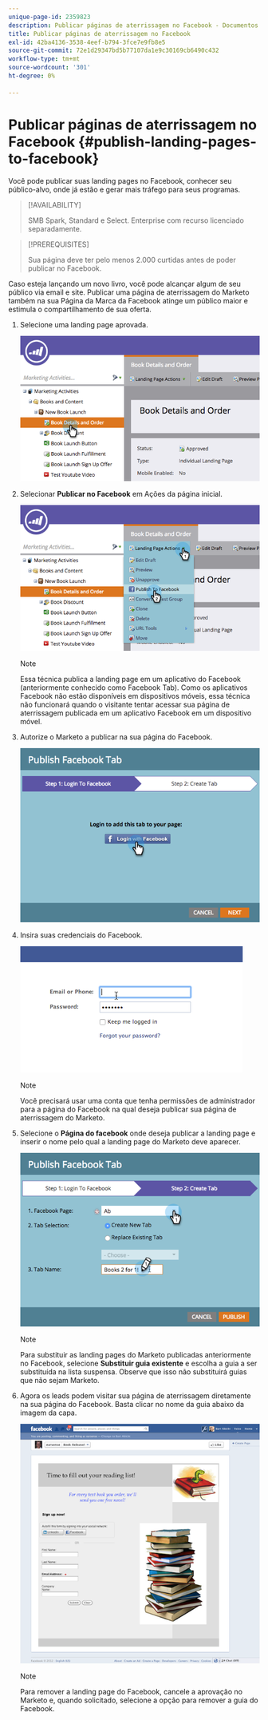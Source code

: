 ```yaml
---
unique-page-id: 2359823
description: Publicar páginas de aterrissagem no Facebook - Documentos do Marketo - Documentação do produto
title: Publicar páginas de aterrissagem no Facebook
exl-id: 42ba4136-3538-4eef-b794-3fce7e9fb8e5
source-git-commit: 72e1d29347bd5b77107da1e9c30169cb6490c432
workflow-type: tm+mt
source-wordcount: '301'
ht-degree: 0%

---
```


# Publicar páginas de aterrissagem no Facebook {#publish-landing-pages-to-facebook}

Você pode publicar suas landing pages no Facebook, conhecer seu público-alvo, onde já estão e gerar mais tráfego para seus programas.

>[!AVAILABILITY]
>
>SMB Spark, Standard e Select. Enterprise com recurso licenciado separadamente.

>[!PREREQUISITES]
>
>Sua página deve ter pelo menos 2.000 curtidas antes de poder publicar no Facebook.

Caso esteja lançando um novo livro, você pode alcançar algum de seu público via email e site. Publicar uma página de aterrissagem do Marketo também na sua Página da Marca da Facebook atinge um público maior e estimula o compartilhamento de sua oferta.

1. Selecione uma landing page aprovada.

   ![](assets/image2015-4-22-16-3a53-3a46.png)

1. Selecionar **Publicar no Facebook** em Ações da página inicial.

   ![](assets/image2015-4-22-16-3a54-3a55.png)

   >[!NOTE]
   >
   >Essa técnica publica a landing page em um aplicativo do Facebook (anteriormente conhecido como Facebook Tab). Como os aplicativos Facebook não estão disponíveis em dispositivos móveis, essa técnica não funcionará quando o visitante tentar acessar sua página de aterrissagem publicada em um aplicativo Facebook em um dispositivo móvel.

1. Autorize o Marketo a publicar na sua página do Facebook.

   ![](assets/image2015-4-22-18-3a27-3a14.png)

1. Insira suas credenciais do Facebook.

   ![](assets/image2015-4-22-18-3a29-3a57.png)

   >[!NOTE]
   >
   >Você precisará usar uma conta que tenha permissões de administrador para a página do Facebook na qual deseja publicar sua página de aterrissagem do Marketo.

1. Selecione o **Página do facebook** onde deseja publicar a landing page e inserir o nome pelo qual a landing page do Marketo deve aparecer.

   ![](assets/image2015-4-22-18-3a31-3a39.png)

   >[!NOTE]
   >
   >Para substituir as landing pages do Marketo publicadas anteriormente no Facebook, selecione **Substituir guia existente** e escolha a guia a ser substituída na lista suspensa. Observe que isso não substituirá guias que não sejam Marketo.

1. Agora os leads podem visitar sua página de aterrissagem diretamente na sua página do Facebook. Basta clicar no nome da guia abaixo da imagem da capa.

   ![](assets/image2015-4-22-18-3a42-3a15.png)

   >[!NOTE]
   >
   >Para remover a landing page do Facebook, cancele a aprovação no Marketo e, quando solicitado, selecione a opção para remover a guia do Facebook.
